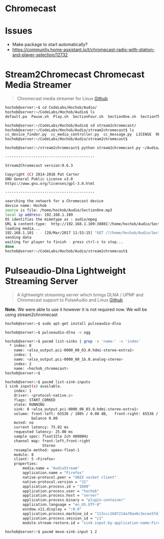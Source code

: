 # Chromecast

# Issues

- Make package to start automatically?
- https://community.home-assistant.io/t/chromecast-radio-with-station-and-player-selection/12732

# Stream2Chromecast Chromecast Media Streamer

> Chromecast media streamer for Linux [Github](https://github.com/Pat-Carter/stream2chromecast)

```sh
hochob@server:~$ cd CodeLabs/Hochob/Audio/
hochob@server:~/CodeLabs/Hochob/Audio$ ls
default.pa  Pause.sh  Play.sh  SectionFour.sh  SectionOne.sh  SectionThree.sh  SectionTwo.sh  stream2chromecast
```

```sh
hochob@server:~/CodeLabs/Hochob/Audio$ cd stream2chromecast/
hochob@server:~/CodeLabs/Hochob/Audio/stream2chromecast$ ls
cc_device_finder.py  cc_media_controller.py  cc_message.py  LICENSE  README.md  stream2chromecast.py
hochob@server:~/CodeLabs/Hochob/Audio/stream2chromecast$ 
```

```sh
hochob@server:~/stream2chromecast$ python stream2chromecast.py ~/Audio/SectionOne.mp3 

-----------------------------------------

Stream2Chromecast version:0.6.3

Copyright (C) 2014-2016 Pat Carter
GNU General Public License v3.0
https://www.gnu.org/licenses/gpl-3.0.html

-----------------------------------------

searching the network for a Chromecast device
device name: Hochob
source is file: /home/hochob/Audio/SectionOne.mp3
local ip address: 192.168.1.109
OS identifies the mimetype as : audio/mpeg
URL & content-type:  http://192.168.1.109:38801?/home/hochob/Audio/SectionOne.mp3 audio/mpeg
loading media...
192.168.1.101 - - [28/Mar/2017 11:53:15] "GET /?/home/hochob/Audio/SectionOne.mp3 HTTP/1.1" 200 -
sending data
waiting for player to finish - press ctrl-c to stop...
done
hochob@server:~/CodeLabs/Hochob/Audio/stream2chromecast$ 
```

# Pulseaudio-Dlna Lightweight Streaming Server

> A lightweight streaming server which brings DLNA / UPNP and Chromecast support to PulseAudio and Linux [Github](https://github.com/masmu/pulseaudio-dlna)

__Note.__ We were able to use it however it is not required now. We will be using stream2chromecast

```sh
hochob@server:~$ sudo apt-get install pulseaudio-dlna
```

```sh
hochob@server:~$ pulseaudio-dlna -e ogg
```

```sh
hochob@server:~$ pacmd list-sinks | grep -e 'name:' -e 'index'
  * index: 0
	name: <alsa_output.pci-0000_00_03.0.hdmi-stereo-extra1>
    index: 1
	name: <alsa_output.pci-0000_00_1b.0.analog-stereo>
    index: 2
	name: <hochob_chromecast>
hochob@server:~$ 
```

```sh
hochob@server:~$ pacmd list-sink-inputs
1 sink input(s) available.
    index: 1
	driver: <protocol-native.c>
	flags: START_CORKED 
	state: RUNNING
	sink: 0 <alsa_output.pci-0000_00_03.0.hdmi-stereo-extra1>
	volume: front-left: 65536 / 100% / 0.00 dB,   front-right: 65536 / 100% / 0.00 dB
	        balance 0.00
	muted: no
	current latency: 75.02 ms
	requested latency: 25.00 ms
	sample spec: float32le 2ch 48000Hz
	channel map: front-left,front-right
	             Stereo
	resample method: speex-float-1
	module: 8
	client: 5 <Firefox>
	properties:
		media.name = "AudioStream"
		application.name = "Firefox"
		native-protocol.peer = "UNIX socket client"
		native-protocol.version = "31"
		application.process.id = "1808"
		application.process.user = "hochob"
		application.process.host = "server"
		application.process.binary = "plugin-container"
		application.language = "en_US.UTF-8"
		window.x11.display = ":0.0"
		application.process.machine_id = "113ccc1687214a70ae6c3ecee5fd153f"
		application.process.session_id = "c1"
		module-stream-restore.id = "sink-input-by-application-name:Firefox"
```

```sh
hochob@server:~$ pacmd move-sink-input 1 2
```
